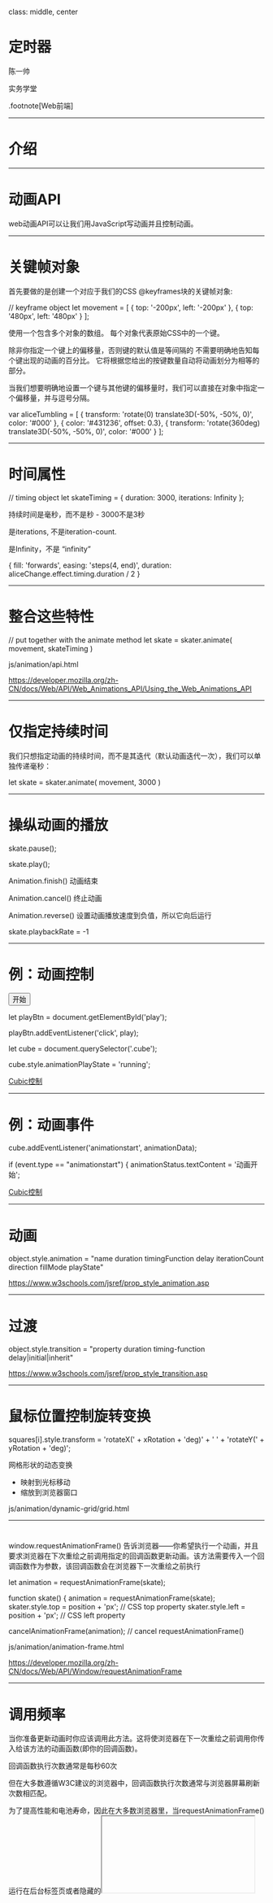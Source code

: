 class: middle, center

# 定时器

陈一帅

实务学堂

.footnote[Web前端]

---
# 介绍

---
# 动画API

web动画API可以让我们用JavaScript写动画并且控制动画。

---
# 关键帧对象

首先要做的是创建一个对应于我们的CSS @keyframes块的关键帧对象:

// keyframe object
let movement = [
    { top: '-200px', left: '-200px' },
    { top: '480px', left: '480px' }
];

使用一个包含多个对象的数组。 每个对象代表原始CSS中的一个键。

除非你指定一个键上的偏移量，否则键的默认值是等间隔的
不需要明确地告知每个键出现的动画的百分比。 它将根据您给出的按键数量自动将动画划分为相等的部分。

当我们想要明确地设置一个键与其他键的偏移量时，我们可以直接在对象中指定一个偏移量，并与逗号分隔。

var aliceTumbling = [
  { transform: 'rotate(0) translate3D(-50%, -50%, 0)', color: '#000' },
  { color: '#431236', offset: 0.3},
  { transform: 'rotate(360deg) translate3D(-50%, -50%, 0)', color: '#000' }
];

---
# 时间属性

// timing object
let skateTiming = { duration: 3000, iterations: Infinity };

持续时间是毫秒，而不是秒 - 3000不是3秒

是iterations, 不是iteration-count.

是Infinity，不是 “infinity”

{
  fill: 'forwards',
  easing: 'steps(4, end)',
  duration: aliceChange.effect.timing.duration / 2
}

---
# 整合这些特性

// put together with the animate method
let skate = skater.animate(
    movement,
    skateTiming
)

js/animation/api.html

https://developer.mozilla.org/zh-CN/docs/Web/API/Web_Animations_API/Using_the_Web_Animations_API

---
# 仅指定持续时间

我们只想指定动画的持续时间，而不是其迭代（默认动画迭代一次），我们可以单独传递毫秒：

let skate = skater.animate(
    movement,
    3000
)

---
# 操纵动画的播放

skate.pause();

skate.play();

Animation.finish() 动画结束

Animation.cancel() 终止动画

Animation.reverse() 设置动画播放速度到负值，所以它向后运行

skate.playbackRate = -1

---

# 例：动画控制

<button type="button" id="play">开始</button>

let playBtn = document.getElementById('play');

playBtn.addEventListener('click', play);

let cube = document.querySelector('.cube');

cube.style.animationPlayState = 'running';

[Cubic控制](../js/animation/cubic.html)

---

# 例：动画事件

cube.addEventListener('animationstart', animationData);

if (event.type == "animationstart") {
                animationStatus.textContent = '动画开始';

[Cubic控制](../js/animation/cubic.html)

---
# 动画

object.style.animation = "name duration timingFunction delay iterationCount direction fillMode playState"

https://www.w3schools.com/jsref/prop_style_animation.asp

---
# 过渡

object.style.transition = "property duration timing-function delay|initial|inherit"

https://www.w3schools.com/jsref/prop_style_transition.asp


---
# 鼠标位置控制旋转变换

squares[i].style.transform = 'rotateX(' + xRotation + 'deg)' + ' ' + 'rotateY(' + yRotation + 'deg)';

网格形状的动态变换
- 映射到光标移动
- 缩放到浏览器窗口

js/animation/dynamic-grid/grid.html

---
#

window.requestAnimationFrame() 告诉浏览器——你希望执行一个动画，并且要求浏览器在下次重绘之前调用指定的回调函数更新动画。该方法需要传入一个回调函数作为参数，该回调函数会在浏览器下一次重绘之前执行

let animation = requestAnimationFrame(skate);

function skate() {
    animation = requestAnimationFrame(skate);
    skater.style.top = position + 'px'; // CSS top property
    skater.style.left = position + 'px'; // CSS left property

cancelAnimationFrame(animation); // cancel requestAnimationFrame()

js/animation/animation-frame.html

https://developer.mozilla.org/zh-CN/docs/Web/API/Window/requestAnimationFrame

---
# 调用频率

当你准备更新动画时你应该调用此方法。这将使浏览器在下一次重绘之前调用你传入给该方法的动画函数(即你的回调函数)。

回调函数执行次数通常是每秒60次

但在大多数遵循W3C建议的浏览器中，回调函数执行次数通常与浏览器屏幕刷新次数相匹配。

为了提高性能和电池寿命，因此在大多数浏览器里，当requestAnimationFrame() 运行在后台标签页或者隐藏的<iframe> 里时，requestAnimationFrame() 会被暂停调用以提升性能和电池寿命。

---
# 取消

取消一个先前通过调用window.requestAnimationFrame()方法添加到计划中的动画帧请求.

https://developer.mozilla.org/zh-CN/docs/Web/API/Window/cancelAnimationFrame

---
#

显示椭圆形移动的猫的图片：

图片以页面为中心，相对位置。

反复更新该图片的顶部和左侧样式以将其移动

<p style="text-align: center">
  <img src="img/cat.png" style="position: relative">
</p>
<script>
  let cat = document.querySelector("img");
  let angle = Math.PI / 2;
  function animate(time, lastTime) {
    if (lastTime != null) {
      angle += (time - lastTime) * 0.001;
    }
    cat.style.top = (Math.sin(angle) * 20) + "px";
    cat.style.left = (Math.cos(angle) * 200) + "px";
    requestAnimationFrame(newTime => animate(newTime, time));
  }
  requestAnimationFrame(animate);
</script>

---
#

用requestAnimationFrame安排动画animate函数在浏览器准备重绘屏幕时运行。
animate动画函数本身再次调用requestAnimationFrame安排下一次更新
当浏览器窗口（或选项卡）处于活动状态时，这将导致更新以每秒约60的速度发生，这往往会产生很漂亮的动画。

如果我们只是循环更新DOM，则页面将冻结，并且屏幕上不会显示任何内容。
浏览器不会在JavaScript程序运行时更新其显示，也不允许与页面进行任何交互。
这就是为什么我们需要requestAnimationFrame的原因-它使浏览器知道我们现在已经完成，并且可以继续执行浏览器所要做的事情，例如更新屏幕和响应用户操作。

animate动画函数的参数是当前时间time。
为确保猫每毫秒的运动稳定，它以角度变化的速度为基础，
该时间是当前时间与最后一次运行之间的差值。

如果仅以每步固定的角度移动角度，则例如在同一台计算机上运行的另一项繁重的任务要阻止此功能运行几分之一秒时，该动作将停顿。

---
# 练习

扩展先前定义的猫动画，使猫和他的帽子（<img src =“ img /hat.png”>）沿着椭圆，在相反的方向旋转。

或使帽子绕猫转一圈。或以其他有趣的方式更改动画。

为了使定位多个对象更容易，最好切换到绝对定位。这意味着顶部和左侧是相对于文档的左上角计算的。为避免使用负坐标，这将导致图像移至可见页面之外，可以向位置值添加固定数量的像素。

---
# 起始代码

<style>body { min-height: 200px }</style>
<img src="img/cat.png" id="cat" style="position: absolute">
<img src="img/hat.png" id="hat" style="position: absolute">

<script>
  let cat = document.querySelector("#cat");
  let hat = document.querySelector("#hat");

  let angle = 0;
  let lastTime = null;
  function animate(time) {
    if (lastTime != null) angle += (time - lastTime) * 0.001;
    lastTime = time;
    cat.style.top = (Math.sin(angle) * 40 + 40) + "px";
    cat.style.left = (Math.cos(angle) * 200 + 230) + "px";

    // Your extensions here.

    requestAnimationFrame(animate);
  }
  requestAnimationFrame(animate);
</script>

---
# 提示

Math.cos和Math.sin以弧度测量角度，其中整个圆为2π。对于给定的角度，您可以通过将一半相加得到相反的角度，即Math.PI。这对于将帽子放在轨道的另一侧可能很有用。

---
#

https://caniuse.com/#feat=web-animation

---
#

http://webdesigndecal.github.io/showcase/

---
# 练习

Part 1
Begin with a web page that includes an original CSS transition or animation. You may work with a previous project of yours or develop a new one if you like. Incorporate JavaScript into the page in such a way that the transition or animation is applied without the user directly interacting (via click, hover, tap, etc.) with the element/s it affects. You are encouraged to be thoughtful about the relationship between browser events and the animation they trigger.

Your script should include at least two DOM queries, one function that you define, and one event listener that responds to a user action. Keep things organized by placing all your files in a new directory and linking to your CSS and JavaScript as external documents.

Finally, include a relative link somewhere on this page to the new page you will create for Part 2.

Part 2
For part two of this assignment, you will create a new animation using either JavaScript’s requestAnimationFrame() method or the Web Animations API. Place this animation on a new page—the one you linked to from Part 1. The animation and its content should be of your own design and also related, either thematically or aesthetically, to the web page from Part 1.

To use the requestAnimationFrame() method, call your drawing function recursively and incrementally change some aspect of CSS over time. Alternatively, if you use the Web Animations API, you will need the animate() method to combine keyframe objects with a timing object.

While this animation does not need to respond to a user’s actions, you are free to add interactivity to this page as well. Your script should include at least one DOM query and one requestAnimationFrame() or animate() method. Files should be placed in the same directory you created in Part 1; CSS and JavaScript should be linked to externally.

---
# 要求

Part 1: A CSS transition or animation applied indirectly with JavaScript (2 points)
Part 1: At least two JavaScript DOM queries (1 point)
Part 1: At least one JavaScript function, defined by the student (1 point)
Part 1: At least one JavaScript event listener to respond to a user action (1 point)
Part 1 should link to Part 2 and the animation for Part 2 should be related, either thematically or aesthetically, to the web page from Part 1 (1 point)
Part 2: A new web page with a custom animation using JavaScript’s requestAnimationFrame() method or Web Animation API (2 points)
Part 2: For the requestAnimationFrame() method, the drawing function should be called recursively to change some aspect of CSS over time; for the Web Animations API, the animate() method should be used with keyframe objects and a timing object. (1 point)
Well-formed HTML, CSS, and JavaScript in separate documents (1 point)
